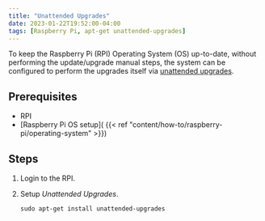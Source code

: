 ```yaml
---
title: "Unattended Upgrades"
date: 2023-01-22T19:52:00-04:00
tags: [Raspberry Pi, apt-get unattended-upgrades]
---
```

To keep the Raspberry Pi (RPI) Operating System (OS) up-to-date, without performing the update/upgrade manual steps, the system can be configured to perform the upgrades itself via [unattended upgrades](https://wiki.debian.org/UnattendedUpgrades).

## Prerequisites

- RPI
- [Raspberry Pi OS setup]( {{< ref "content/how-to/raspberry-pi/operating-system" >}})

## Steps

1. Login to the RPI.
1. Setup *Unattended Upgrades*.

   ```
   sudo apt-get install unattended-upgrades
   ```